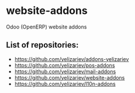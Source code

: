 # website-addons
Odoo (OpenERP) website addons

List of repositories:
---------------------

* https://github.com/yelizariev/addons-yelizariev
* https://github.com/yelizariev/pos-addons
* https://github.com/yelizariev/mail-addons
* https://github.com/yelizariev/website-addons
* https://github.com/yelizariev/l10n-addons
